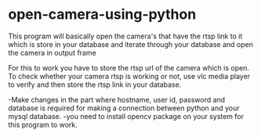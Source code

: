# open-camera-using-python
This program will basically open the camera's that have the rtsp link to it which is store in your database and iterate through your database and open the camera in output frame

For this to work you have to store the rtsp url of the camera which is open. 
To check whether your camera rtsp is working or not, use vlc media player to verify and then store the rtsp link in your database.

-Make changes in the part where hostname, user id, password and database is required for making a connection between python and your mysql database. 
-you need to install opencv package on your system for this program to work. 
